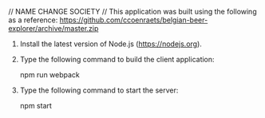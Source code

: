 // NAME CHANGE SOCIETY //
This application was built using the following as a reference: https://github.com/ccoenraets/belgian-beer-explorer/archive/master.zip

1. Install the latest version of Node.js (https://nodejs.org).

2. Type the following command to build the client application:

    npm run webpack

3. Type the following command to start the server:
    
    npm start

